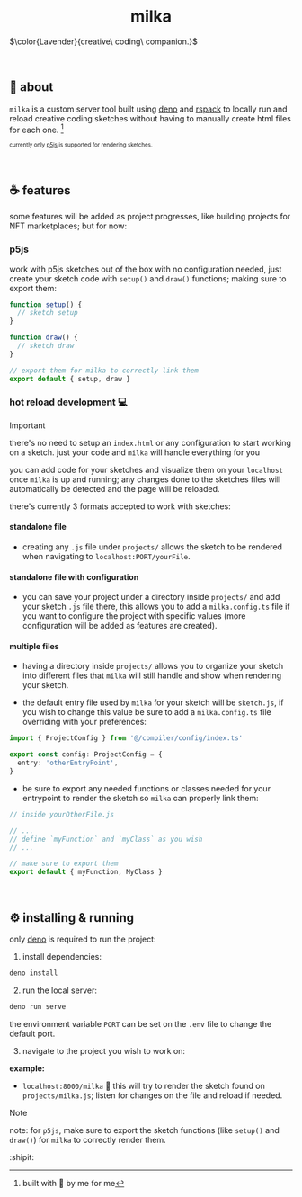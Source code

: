 <h1 align="center">milka</h1>

$\color{Lavender}{creative\ coding\ companion.}$

<br>
<h2>🐶 about</h2>

`milka` is a custom server tool built using [deno](https://deno.com/) and
[rspack](https://rspack.dev/) to locally run and reload creative coding sketches
without having to manually create html files for each one. [^1]

<sub><sup> currently only [p5js](https://p5js.org/) is supported for rendering
sketches. </sup></sub>

<br>
<h2>☕️ features</h2>

some features will be added as project progresses, like building projects for
NFT marketplaces; but for now:

### p5js

work with p5js sketches out of the box with no configuration needed, just create
your sketch code with `setup()` and `draw()` functions; making sure to export
them:

```javascript
function setup() {
  // sketch setup
}

function draw() {
  // sketch draw
}

// export them for milka to correctly link them
export default { setup, draw }
```

### hot reload development 💻

> [!IMPORTANT]
> there's no need to setup an `index.html` or any configuration to start working
> on a sketch. just your code and `milka` will handle everything for you

you can add code for your sketches and visualize them on your `localhost` once
`milka` is up and running; any changes done to the sketches files will
automatically be detected and the page will be reloaded.

there's currently 3 formats accepted to work with sketches:

<h4>standalone file</h4>

- creating any `.js` file under `projects/` allows the sketch to be rendered
  when navigating to `localhost:PORT/yourFile`.

<h4>standalone file with configuration</h4>

- you can save your project under a directory inside `projects/` and add your
  sketch `.js` file there, this allows you to add a `milka.config.ts` file if
  you want to configure the project with specific values (more configuration
  will be added as features are created).

<h4>multiple files</h4>

- having a directory inside `projects/` allows you to organize your sketch into
  different files that `milka` will still handle and show when rendering your
  sketch.

- the default entry file used by `milka` for your sketch will be `sketch.js`, if
  you wish to change this value be sure to add a `milka.config.ts` file
  overriding with your preferences:

```typescript
import { ProjectConfig } from '@/compiler/config/index.ts'

export const config: ProjectConfig = {
  entry: 'otherEntryPoint',
}
```

- be sure to export any needed functions or classes needed for your entrypoint
  to render the sketch so `milka` can properly link them:

```javascript
// inside yourOtherFile.js

// ...
// define `myFunction` and `myClass` as you wish
// ...

// make sure to export them
export default { myFunction, MyClass }
```

<br>
<h2>⚙️ installing & running</h2>

only [deno](https://deno.com/) is required to run the project:

1. install dependencies:

```bash
deno install
```

2. run the local server:

```bash
deno run serve
```

the environment variable `PORT` can be set on the `.env` file to change the
default port.

3. navigate to the project you wish to work on:

<strong>example:</strong>

- `localhost:8000/milka` 🔗 this will try to render the sketch found on
  `projects/milka.js`; listen for changes on the file and reload if needed.

> [!NOTE]
> note: for `p5js`, make sure to export the sketch functions (like `setup()` and
> `draw()`) for `milka` to correctly render them.

:shipit:

[^1]: built with 🤍 by me for me
